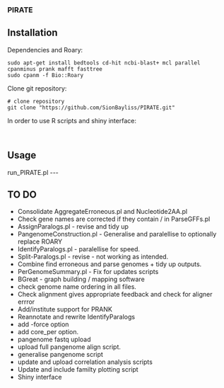 ### PIRATE

## Installation 


Dependencies and Roary:

```
sudo apt-get install bedtools cd-hit ncbi-blast+ mcl parallel cpanminus prank mafft fasttree
sudo cpanm -f Bio::Roary

```

Clone git repository:

```
# clone repository
git clone "https://github.com/SionBayliss/PIRATE.git"

```

In order to use R scripts and shiny interface: 
``` 


```

## Usage 

run_PIRATE.pl ---

## TO DO
- Consolidate AggregateErroneous.pl and Nucleotide2AA.pl
- Check gene names are corrected if they contain \/ in ParseGFFs.pl
- AssignParalogs.pl - revise and tidy up
- PangenomeConstruction.pl - Generalise and paralellise to optionally replace ROARY
- IdentifyParalogs.pl - paralellise for speed.
- Split-Paralogs.pl - revise - not working as intended.
- Combine find erroneous and parse genomes + tidy up outputs. 
- PerGenomeSummary.pl - Fix for updates scripts
- BGreat - graph building / mapping software
- check genome name ordering in all files. 
- Check alignment gives appropriate feedback and check for aligner errror
- Add/institute support for PRANK
- Reannotate and rewrite IdentifyParalogs
- add -force option
- add core_per option.
- pangenome fastq upload
- upload full pangenome align script.
- generalise pangenome script
- update and upload correlation analysis scripts
- Update and include familty plotting script 
- Shiny interface
